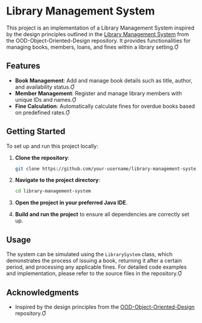 # Library Management System

This project is an implementation of a Library Management System inspired by the design principles outlined in the [Library Management System](https://github.com/ycwkatie/OOD-Object-Oriented-Design/blob/main/ood/library_management.md) from the OOD-Object-Oriented-Design repository. It provides functionalities for managing books, members, loans, and fines within a library setting.

## Features

- **Book Management**: Add and manage book details such as title, author, and availability status.
- **Member Management**: Register and manage library members with unique IDs and names.
- **Fine Calculation**: Automatically calculate fines for overdue books based on predefined rates.

## Getting Started

To set up and run this project locally:

1. **Clone the repository**:

   ```bash
   git clone https://github.com/your-username/library-management-system.git
   ```

2. **Navigate to the project directory**:

   ```bash
   cd library-management-system
   ```

3. **Open the project in your preferred Java IDE**.

4. **Build and run the project** to ensure all dependencies are correctly set up.

## Usage

The system can be simulated using the `LibrarySystem` class, which demonstrates the process of issuing a book, returning it after a certain period, and processing any applicable fines. For detailed code examples and implementation, please refer to the source files in the repository.

## Acknowledgments

- Inspired by the design principles from the [OOD-Object-Oriented-Design](https://github.com/ycwkatie/OOD-Object-Oriented-Design/blob/main/ood/library_management.md) repository.
